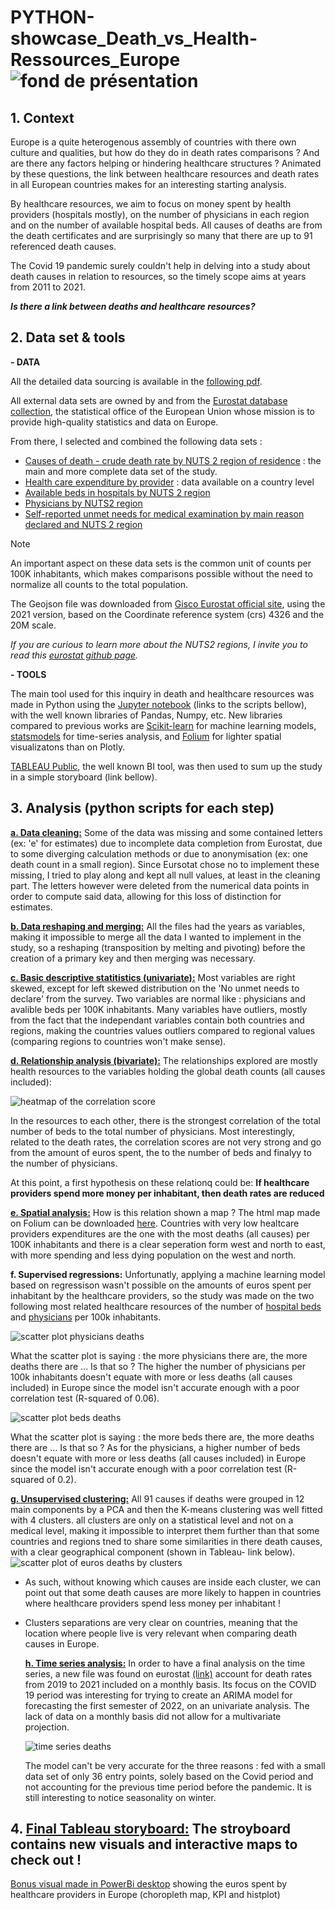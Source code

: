 # PYTHON-showcase_Death_vs_Health-Ressources_Europe ![fond de présentation](visuals/fond.png)

## 1. Context

Europe is a quite heterogenous assembly of countries with there own culture and qualities, but how do they do in death rates comparisons ? And are there any factors helping or hindering healthcare structures ? Animated by these questions, the link between healthcare resources and death rates in all European countries makes for an interesting starting analysis.

By healthcare resources, we aim to focus on money spent by health providers (hospitals mostly), on the number of physicians in each region and on the number of available hospital beds. All causes of deaths are from the death certificates and are surprisingly so many that there are up to 91 referenced death causes.

The Covid 19 pandemic surely couldn't help in delving into a study about death causes in relation to resources, so the timely scope aims at years from 2011 to 2021.

***Is there a link between deaths and healthcare resources?***

## 2. Data set & tools

**- DATA**

All the detailed data sourcing is available in the [following pdf](data/Data_sourcing.pdf).

All external data sets are owned by and from the [Eurostat database collection](https://ec.europa.eu/eurostat/data/database), the statistical office of the European Union whose mission is to provide high-quality statistics and data on Europe. 

From there, I selected and combined the following data sets :
- [Causes of death - crude death rate by NUTS 2 region of residence](https://ec.europa.eu/eurostat/cache/metadata/en/hlth_cdeath_sims.htm) : the  main and more complete data set of the study.
- [Health care expenditure by provider](https://ec.europa.eu/eurostat/cache/metadata/en/hlth_sha11_esms.htm) :  data available on a country level
- [Available beds in hospitals by NUTS 2 region](https://ec.europa.eu/eurostat/cache/metadata/en/hlth_res_esms.htm)
- [Physicians by NUTS2 region](https://ec.europa.eu/eurostat/cache/metadata/en/hlth_res_esms.htm)
- [Self-reported unmet needs for medical examination by main reason declared and NUTS 2 region](https://ec.europa.eu/eurostat/cache/metadata/en/hlth_silc_01_esms.htm)

> [!NOTE]
>An important aspect on these data sets is the common unit of counts per 100K inhabitants, which makes comparisons possible without the need to normalize all counts to the total population.

The Geojson file was downloaded from [Gisco Eurostat official site](https://ec.europa.eu/eurostat/web/gisco/geodata/statistical-units/territorial-units-statistics), using the 2021 version, based on the Coordinate reference system (crs) 4326 and the 20M scale.

*If you are curious to learn more about the NUTS2 regions, I invite you to read this [eurostat github page](https://github.com/eurostat/Nuts2json).*

**- TOOLS**

The main tool used for this inquiry in death and healthcare resources was made in Python using the [Jupyter notebook](https://jupyter.org/) (links to the scripts bellow), with the well known libraries of Pandas, Numpy, etc.
New libraries compared to previous works are [Scikit-learn](https://scikit-learn.org/stable/) for machine learning models, [statsmodels](https://www.statsmodels.org/stable/index.html) for time-series analysis, and [Folium](https://python-visualization.github.io/folium/latest/) for lighter spatial visualizatons than on Plotly.

[TABLEAU Public](https://www.tableau.com/fr-fr/products/public), the well known BI tool, was then used to sum up the study in a simple storyboard (link bellow).

## 3. Analysis (python scripts for each step)

   [**a. Data cleaning:**](scripts/1_Data_cleaning.ipynb) Some of the data was missing and some contained letters (ex: 'e' for estimates) due to incomplete data completion from Eurostat, due to some diverging calculation methods or due to anonymisation (ex: one death count in a small region). Since Eursotat chose no to implement these missing, I tried to play along and kept all null values, at least in the cleaning part. The letters however were deleted from the numerical data points in order to compute said data, allowing for this loss of distinction for estimates.
   
  [**b. Data reshaping and merging:**](scripts/2_Reshaping_merging.ipynb) All the files had the years as variables, making it impossible to merge all the data I wanted to implement in the study, so a reshaping (transposition by melting and pivoting) before the creation of a primary key and then merging was necessary.
  
   [**c. Basic descriptive statitistics (univariate):**](scripts/3_basic_descriptive_statistics.ipynb)  Most variables are right skewed, except for left skewed distribution on the 'No unmet needs to declare' from the survey. Two variables are normal like : physicians and avalible beds per 100K inhabitants. Many variables have outliers, mostly from the fact that the independant variables contain both countries and regions, making the countries values outliers compared to regional values (comparing regions to countries won't make sense).
   
   [**d. Relationship analysis (bivariate):**](scripts/4_Relationship_exploration.ipynb) The relationships explored are mostly health resources to the variables holding the global death counts (all causes included):

   ![heatmap of the correlation score](visuals/correlation_heatmap.png)

   In the resources to each other, there is the strongest correlation of the total number of beds to the total number of physicians.
   Most interestingly, related to the death rates, the correlation scores are not very strong and go from the amount of euros spent, the to the number of beds and finalyy to the number of physicians.

   At this point, a first hypothesis on these relationq could be: **If healthcare providers spend more money per inhabitant, then death rates are reduced**
   
   [**e. Spatial analysis:**](scripts/5_Spatial_analysis-light.ipynb) How is this relation shown a map ? The html map made on Folium can be downloaded [here](visuals/Double_choropleth_deaths_euros.html).
   Countries with very low healtcare providers expenditures are the one with the most deaths (all causes) per 100K inhabitants and there is a clear seperation form west and north to east, with more spending and less dying population on the west and north.
   
   **f. Supervised regressions:** Unfortunatly, applying a machine learning model based on regressison wasn't possible on the amounts of euros spent per inhabitant by the healthcare providers, so the study was made on the two following most related healthcare resources of the number of [hospital beds](scripts/6.2_ML_supervised_regression-beds.ipynb) and [physicians](scripts/6.1_ML_supervised_regression-physicians.ipynb) per 100k inhabitants.

   ![scatter plot physicians deaths](visuals/scatplot_deaths_to_physicians.png) 
   
   What the scatter plot is saying : the more physicians there are, the more deaths there are ... Is that so ?
   The higher the number of physicians per 100k inhabitants doesn't equate with more or less deaths (all causes included) in Europe since the model isn't accurate enough with a poor correlation test (R-squared of 0.06).
   
   ![scatter plot beds deaths](visuals/scatplot_deaths_to_beds.png)

   What the scatter plot is saying : the more beds there are, the more deaths there are ... Is that so ?
   As for the physicians, a higher number of beds doesn't equate with more or less deaths (all causes included) in Europe since the model isn't accurate enough with a poor correlation test (R-squared of 0.2).
   
   [**g. Unsupervised clustering:**](scripts/7_ML_unsupervised_clustering-4.ipynb) All 91 causes if deaths were grouped in 12 main components by a PCA and then the K-means clustering was well fitted with 4 clusters. all clusters are only on a statistical level and not on a medical level, making it impossible to interpret them further than that some countries and regions tned to share some similarities in there death causes, with a clear geographical component (shown in Tableau- link below).
   ![scatter plot of euros deaths by clusters](visuals/scatplot_euros_deaths_clusters.png)

- As such, without knowing which causes are inside each cluster, we can point out that some death causes are more likely to happen in countries where healthcare providers spend less money per inhabitant !
- Clusters separations are very clear on countries, meaning that the location where people live is very relevant when comparing death causes in Europe.
   
   [**h. Time series analysis:**](scripts/8_time_series_monthly_cod.ipynb) In order to have a final analysis on the time series, a new file was found on eurostat [(link)](https://ec.europa.eu/eurostat/databrowser/product/page/HLTH_CD_MSDR2) account for death rates from 2019 to 2021 included on a monthly basis. Its focus on the COVID 19 period was interesting for trying to create an ARIMA model for forecasting the first semester of 2022, on an univariate analysis. The lack of data on a monthly basis did not allow for a multivariate projection.

  ![time series deaths](visuals/deaths_forecast_2022s1.png)

  The model can't be very accurate for the three reasons : fed with a small data set of only 36 entry points, solely based on the Covid period and not accounting for the previous time period before the pandemic. It is still interesting to notice seasonality on winter.
   
## 4. [Final Tableau storyboard:](https://public.tableau.com/views/Dashboard_analysis/Storyboard?:language=fr-FR&publish=yes&:sid=&:redirect=auth&:display_count=n&:origin=viz_share_link) The stroyboard contains new visuals and interactive maps to check out !

[Bonus visual made in PowerBi desktop](visuals/euros_map.pdf) showing the euros spent by healthcare providers in Europe (choropleth map, KPI and histplot)
